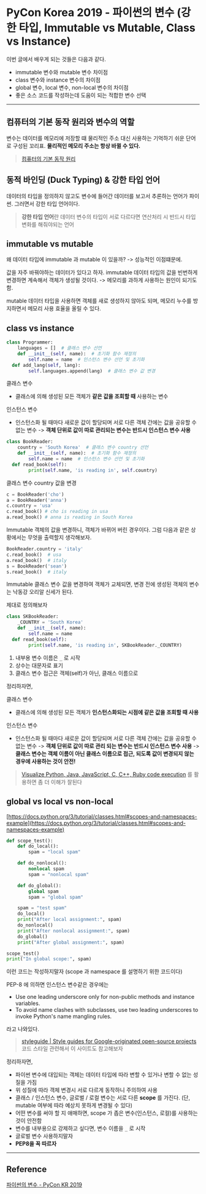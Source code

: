 # PyCon Korea 2019 - 파이썬의 변수 (강한 타입, Immutable vs Mutable, Class vs Instance)

이번 글에서 배우게 되는 것들은 다음과 같다.

* immutable 변수와 mutable 변수 차이점
* class 변수와 instance 변수의 차이점
* global 변수, local 변수, non-local 변수의 차이점
* 좋은 소스 코드를 작성하는데 도움이 되는 적합한 변수 선택

---

## 컴퓨터의 기본 동작 원리와 변수의 역할

변수는 데이터를 메모리에 저장할 떄 물리적인 주소 대신 사용하는 기억하기 쉬운 단어로 구성된 꼬리표. **물리적인 메모리 주소는 항상 바뀔 수 있다.**

> [컴퓨터의 기본 동작 원리](https://brunch.co.kr/@insuk/4)

## 동적 바인딩 (Duck Typing) & 강한 타입 언어

데이터의 타입을 정의하지 않고도 변수에 들어간 데이터를 보고서 추론하는 언어가 파이썬. 그러면서 강한 타입 언어이다.

> **강한 타입 언어**란 데이터 변수의 타입이 서로 다르다면 연산처리 시 반드시 타입 변화를 해줘야되는 언어

## immutable vs mutable
 
왜 데이터 타입에 immutable 과 mutable 이 있을까? -> 성능적인 이점떄문에.

값을 자주 바꿔야하는 데이터가 있다고 하자. immutable 데이터 타입의 값을 빈번하게 변경하면 계속해서 객체가 생성될 것이다. -> 메모리를 과하게 사용하는 원인이 되기도 함.

mutable 데이터 타입을 사용하면 객체를 새로 생성하지 않아도 되며, 메모리 누수를 방지하면서 메모리 사용 효율을 올릴 수 있다. 



## class vs instance

``` python
class Programmer:
	languages = []  # 클래스 변수 선언
	def __init__(self, name):  # 초기화 함수 재정의
		self.name = name  # 인스턴스 변수 선언 및 초기화
  def add_lang(self, lang):
		self.languages.append(lang)  # 클래스 변수 값 변경
```

클래스 변수
- 클래스에 의해 생성된 모든 객체가 **같은 값을 조회할 때** 사용하는 변수

인스턴스 변수
- 인스턴스화 될 때마다 새로운 값이 할당되며 서로 다른 객체 간에는 값을 공유할 수 없는 변수 -> **객체 단위로 값이 따로 관리되는 변수는 반드시 인스턴스 변수 사용**

``` python
class BookReader:
	country = 'South Korea'  # 클래스 변수 country 선언
	def __init__(self, name):  # 초기화 함수 재정의
		self.name = name  # 인스턴스 변수 선언 및 초기화
  def read_book(self):
		print(self.name, 'is reading in', self.country)
```

클래스 변수 country 값을 변경

``` python
c = BookReader('cho')
a = BookReader('anna')
c.country = 'usa'
c.read_book() # cho is reading in usa
a.read_book() # anna is reading in South Korea
```

Immutable 객체의 값을 변경하니, 객체가 바뀌어 버린 경우이다. 그럼 다음과 같은 상황에서는 무엇을 출력할지 생각해보자.

``` python
BookReader.country = 'italy'
c.read_book()  # usa
a.read_book()  # italy
s = BookReader('sean')
s.read_book()  # italy
```

Immutable 클래스 변수 값을 변경하여 객체가 교체되면, 변경 전에 생성된 객체의 변수는 낙동강 오리알 신세가 된다.


제대로 정의해보자
``` python
class SKBookReader:
	_COUNTRY = 'South Korea'
	def __init__(self, name):
		self.name = name
  def read_book(self):
		print(self.name, 'is reading in', SKBookReader._COUNTRY)
```

1. 내부용 변수 이름은 `_` 로 시작
2. 상수는 대문자로 표기
3. 클래스 변수 접근은 객체(self)가 아닌, 클래스 이름으로

정리하자면,

클래스 변수
- 클래스에 의해 생성된 모든 객체가 **인스턴스화되는 시점에 같은 값을 조회할 때 사용**

인스턴스 변수
- 인스턴스화 될 때마다 새로운 값이 할당되며 서로 다른 객체 간에는 값을 공유할 수 없는 변수 -> **객체 단위로 값이 따로 관리 되는 변수는 반드시 인스턴스 변수 사용** -> **클래스 변수는 객체 이름이 아닌 클래스 이름으로 접근, 되도록 값이 변경되지 않는 경우에 사용하는 것이 안전!**

> [Visualize Python, Java, JavaScript, C, C++, Ruby code execution](http://www.pythontutor.com/visualize.html#mode=edit) 를 활용하면 좀 더 이해가 잘된다


## global vs local vs non-local

 [https://docs.python.org/3/tutorial/classes.html#scopes-and-namespaces-example](https://docs.python.org/3/tutorial/classes.html#scopes-and-namespaces-example) 

``` python
def scope_test():
    def do_local():
        spam = "local spam"

    def do_nonlocal():
        nonlocal spam
        spam = "nonlocal spam"

    def do_global():
        global spam
        spam = "global spam"

    spam = "test spam"
    do_local()
    print("After local assignment:", spam)
    do_nonlocal()
    print("After nonlocal assignment:", spam)
    do_global()
    print("After global assignment:", spam)

scope_test()
print("In global scope:", spam)
```

이런 코드는 작성하지말자 (scope 과 namespace 를 설명하기 위한 코드이다)


PEP-8 에 의하면 인스턴스 변수같은 경우에는

* Use one leading underscore only for non-public methods and instance variables.
* To avoid name clashes with subclasses, use two leading underscores to invoke Python's name mangling rules.

라고 나와있다.

> [styleguide | Style guides for Google-originated open-source projects](http://google.github.io/styleguide/pyguide.html) 코드 스타일 관련해서 이 사이트도 참고해보자

정리하자면,

* 파이썬 변수에 대입되는 객체는 데이터 타입에 따라 변할 수 있거나 변할 수 없는 성질을 가짐
* 위 성질에 따라 객체 변경시 서로 다르게 동작하니 주의하여 사용
* 클래스 / 인스턴스 변수, 글로벌 / 로컬 변수는 서로 다른 **scope** 를 가진다. (단, mutable 여부에 따라 예상치 못하게 변경될 수 있다)
* 어떤 변수를 써야 할 지 애매하면, scope 가 좁은 변수(인스턴스, 로컬)를 사용하는 것이 안전함
* 변수를 내부용으로 강제하고 싶다면, 변수 이름을 `_` 로 시작
* 글로벌 변수 사용하지말자
* **PEP8을 꼭 따르자**

---

## Reference

[파이썬의 변수 - PyCon KR 2019](https://www.youtube.com/watch?v=su9LkSogAMc)